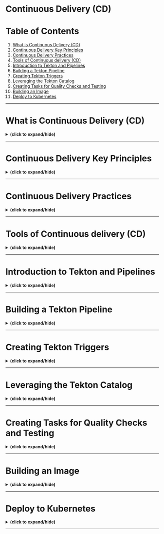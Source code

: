# Continuous Delivery (CD)

# Table of Contents
1. [What is Continuous Delivery (CD)](#what_is_cd)
2. [Continuous Delivery Key Principles](#cd_principles)
3. [Continuous Delivery Practices](#cd_practices)
4. [Tools of Continuous delivery (CD)](#tools_of_cd)
5. [Introduction to Tekton and Pipelines](#intro_to_tekton_and_pipelines)
6. [Building a Tekton Pipeline](#building_tekton_pipelines)
7. [Creating Tekton Triggers](#creating_tekton_triggers)
8. [Leveraging the Tekton Catalog](#leveraging_tekton_catalog)
9. [Creating Tasks for Quality Checks and Testing](#creating_tasks_for_quality_checks_and_testings)
10. [Building an Image](#building_image)
11. [Deploy to Kubernetes](#deploy_to_kubernetes)

---

<a id="what_is_cd"></a>
# What is Continuous Delivery (CD)
<details close>
<summary><b>(click to expand/hide)</b></summary>
<!-- MarkdownTOC -->

# What is Continuous Delivery?

## Overview
- **Objective**: Understand Continuous Delivery and its differentiation from Continuous Integration.

## Continuous Integration vs Continuous Delivery
- **Continuous Integration (CI)**: Involves integrating code into a main/master/trunk branch regularly to ensure compatibility and functionality.
- **Continuous Delivery (CD)**: Takes the integrated code and deploys it, possibly in various environments, but not necessarily each time CI occurs.

## Definition and Practice of Continuous Delivery
- **Definition**: Practices ensuring that code can be rapidly and safely deployed to production or production-like environments.
- **Key Aspects**:
  - Automated deployment to development, test, or staging environments.
  - Continuous Deployment refers specifically to automatic deployments to production.

## Goals of Continuous Delivery
- **Main Goal**: Enable software release to production at any time.
- **Requirements**:
  - Main/master branch must always be deployable.
  - Implement checks to prevent bad code from entering the main branch.
  - Utilize CI for testing during pull requests.
- **Benefits**:
  - Automates software transport through various stages of the SDLC.
  - Reduces deployment time and costs, including manual failures.
  - Increases deployment confidence and scalability.
  - Improves Quality Assurance across development, testing, and staging stages, leading to reliable production deployments.

## Key Takeaways
- CI/CD are distinct processes in software development.
- Continuous Delivery focuses on building software ready for release at any time.
- It involves deploying code automatically through various stages before production.
- Pull requests and feature branches ensure code reliability before merging.
- The process aims for bug-free, purpose-fit software in production.

<!-- /MarkdownTOC -->
</details>

---

<a id="cd_principles"></a>
# Continuous Delivery Key Principles
<details close>
<summary><b>(click to expand/hide)</b></summary>
<!-- MarkdownTOC -->

# Continuous Delivery Key Principles

## Overview
- **Objective**: Understand and describe the five key principles of Continuous Delivery.

## Five Key Principles

### 1. Build in Quality
- **Concept**: Ensure quality at every step of the development process.
- **Implementation**:
  - Plan for quality.
  - Utilize code reviews and quality checks in every pull request.

### 2. Work in Small Batches
- **Advantages**:
  - Reduces risk.
  - Easier to manage and integrate.
- **Approach**:
  - Keep user stories small.
  - Continuously integrate small changes with the base code.

### 3. Automate Repetitive Tasks
- **Issue**: People are inefficient at repetitive tasks.
- **Solution**:
  - Use automation for tasks like testing.
  - Examples: GitHub Actions for automated testing and integration.

### 4. Relentless Continuous Improvement
- **Philosophy**: Frequent practice leads to proficiency and reduced failure rates.
- **Process**:
  - Deliver changes to a known, working environment.
  - Constantly evaluate and improve processes.

### 5. Collective Responsibility
- **Culture**:
  - Avoid blame culture; focus on system improvement.
- **Responsibility**:
  - Everyone is accountable for their contribution.
  - Emphasize solving systemic issues over individual blame.

## Conclusion
- Continuous Delivery is about integrating quality, working in manageable increments, automating routine tasks, constantly improving processes, and fostering a culture of collective responsibility.
- The focus is on system efficiency and effectiveness, rather than individual performance.

<!-- /MarkdownTOC -->
</details>

---

<a id="cd_practices"></a>
# Continuous Delivery Practices
<details close>
<summary><b>(click to expand/hide)</b></summary>
<!-- MarkdownTOC -->

# Continuous Delivery Practices

## Overview
- **Objective**: Learn Continuous Delivery best practices, CI/CD pipeline requirements, and distinguish between Continuous Deployment and Continuous Delivery.

## Best Practices for Continuous Delivery

### 1. Make Every Change Releasable
- **Includes**: User documentation, operations runbooks.
- **Purpose**: Ensures each change is functional and well-documented.

### 2. Build on Continuous Integration
- **Approach**: Use short-lived feature branches, avoid long-lived branches.
- **Method**: Trunk-based development, where changes are continuously integrated into the main codebase.

### 3. Construct Automated Delivery Pipelines
- **Goal**: Consistent and predictable code releases.
- **Focus**: Automate processes across the software development lifecycle.

### 4. Aim for No Downtime
- **Strategy**: Validate new functions before deploying to public instances.

### 5. Release at the Granularity of Test
- **Rule**: If parts are tested together, they should be released together.
- **Tools**: Use release automation tools for coordinated delivery.

## CI/CD Pipeline Requirements

1. **Code Repository**: Hosts and manages all source code.
2. **Build Server**: Manages application building, ensures clean builds.
3. **Integration Server**: Handles build automation and testing.
4. **Artifact Repository**: Stores binaries and artifacts for deployment.

## Continuous Deployment vs Continuous Delivery

- **Continuous Delivery**:
  - Automated movement of code through the development lifecycle.
  - Depends on passing automation tests.

- **Continuous Deployment**:
  - Part of Continuous Delivery.
  - Involves deploying delivered code to production.

## Business Implementation
- **Determination**: Based on business needs.
- **Benefit of Continuous Deployment**: Facilitates repeated, reliable, and quick software releases to production.

## Conclusion
- Continuous Delivery involves several best practices focusing on automation, testing, and deployment.
- A CI/CD pipeline encompasses various servers and repositories for streamlined development.
- Understanding the distinction between Continuous Deployment and Continuous Delivery is crucial for aligning with business objectives.

<!-- /MarkdownTOC -->
</details>

---

<a id="tools_of_cd"></a>
# Tools of Continuous delivery (CD)
<details close>
<summary><b>(click to expand/hide)</b></summary>
<!-- MarkdownTOC -->

# Tools of Continuous Delivery

## Overview
- **Objective**: Understand and describe various Continuous Delivery (CD) tools and key considerations when choosing a CD tool.

## Key Continuous Delivery Tools

### Jenkins
- **Type**: Older CI/CD tool.
- **Pros**: Large community, many plugins.
- **Cons**: Lacks visibility in pipeline, requires extensive setup and maintenance.

### Spinnaker
- **Origin**: Developed by Netflix.
- **Features**: Cloud-agnostic, manages CD pipelines, simplifies release rollbacks, supports load balancers and scaling clusters.

### Concourse CI
- **Focus**: Built with containers, scalable, flexible with Docker image builds.

### GitLab
- **Capabilities**: Implements both CI and CD, integrates with source code management, supports major cloud platforms.

### Travis CI
- **Characteristics**: CI tool with CD capabilities, minimal maintenance, less feature-rich.

### Tekton
- **Strengths**: Open source, vendor-neutral for Kubernetes, modular, supports multiple environments.

### Go CD
- **Advantages**: Easy pipeline setup, native Docker/Kubernetes support, Value Stream Map tool, YAML/JSON pipeline configuration.

### Argo CD
- **Development**: By Intuit, for GitOps workflow.
- **Utility**: Easy to use UI, integrates with various CI tools, focuses on Kubernetes controller for application state management.

## Choosing a CD Tool: Key Considerations

1. **Features**: Look for audit trails, integrated secrets, and role-based access control.
2. **Compatibility**: Ensure compatibility with existing CI pipelines.
3. **Ease of Use**: Consider setup and maintenance requirements.
4. **Scanning and Deployment**: Tools should handle application security scanning and automate deployments.

## Pipeline Tasks

1. **Security Scanning**: Includes vulnerability and secret scanning, SAST, and DAST.
2. **Code Deployment**: Emphasize automation for consistency across environments.

## Spotlight on Argo CD and Tekton

- **Argo CD**: 
  - Focuses on GitOps pattern.
  - Automates and audits CD processes.
  - Monitors and ensures parity between current and desired application states.

- **Tekton**: 
  - Offers standardized CI/CD tooling.
  - Compatible with tools like Jenkins, Skaffold, Knative.
  - Provides fully portable pipelines for reuse.

## Conclusion
- A variety of CD tools are available, each with unique features and strengths.
- Argo CD and Tekton stand out for their specific functionalities in Kubernetes and pipeline portability.
- When selecting a CD tool, consider features, compatibility, ease of use, and the ability to handle key pipeline tasks.

<!-- /MarkdownTOC -->
</details>

---

<a id="intro_to_tekton_and_pipelines"></a>
# Introduction to Tekton and Pipelines
<details close>
<summary><b>(click to expand/hide)</b></summary>
<!-- MarkdownTOC -->

# Introduction to Tekton and Pipelines

## Overview
- **Purpose**: This video introduces Tekton, explaining its functionality and workings in the context of CI/CD pipelines.
- **Key Point**: Tekton is an open-source framework for creating flexible CI/CD pipelines.

## What is Tekton?
- **Definition**: Tekton is an open-source framework used for building CI/CD pipelines.
- **Flexibility**: Offers a range of building blocks for creating simple to complex pipelines.
- **Applications**: Automates the processes of building, testing, and deploying applications.
- **Execution Control**: Enables running steps either in series or parallel.
- **Compatibility**: Functions across cloud providers and on-premises systems.

## Benefits of Using Tekton
1. **Standardization**: Being vendor-neutral, Tekton standardizes CI/CD tooling across various environments.
2. **Built-In Best Practices**: Offers a logical layout for creating scalable, serverless, and cloud-native CI/CD systems.
3. **Flexibility and Customization**: Provides options to design and customize pipelines based on team requirements.
4. **Cloud Native**: Runs natively on Kubernetes clusters, removing the need for separate CI/CD solutions.

## Tekton's Conceptual Building Blocks
1. **Events**: External triggers like pull requests or Git pushes.
2. **Triggers**: Initiates pipeline runs based on events.
3. **Pipelines**: Collections of tasks executed in response to triggers.
4. **Tasks**: Units of work comprising one or more steps.
5. **Steps**: Actual command executions within tasks.

## Tekton's Physical Building Blocks (Kubernetes CRDs)
1. **EventListener**: Listens for external events like Git activities.
2. **TriggerBinding**: Captures parameters from events for pipeline runs.
3. **TriggerTemplate**: Associates parameters with PipelineRuns.
4. **PipelineRun**: Instantiates a pipeline, managing task executions.
5. **TaskRun**: Creates a Kubernetes pod for each task.
6. **PersistentVolumeClaim**: Facilitates sharing of artifacts across tasks.

## Conclusion
- **Tekton's Role**: A comprehensive framework for CI/CD pipeline creation and management within Kubernetes environments.
- **Learnings**: Understanding of Tekton's flexibility, benefits, conceptual and physical components.

<!-- /MarkdownTOC -->
</details>

---

<a id="building_tekton_pipelines"></a>
# Building a Tekton Pipeline
<details close>
<summary><b>(click to expand/hide)</b></summary>
<!-- MarkdownTOC -->

# Building a Tekton Pipeline

## Overview
- **Objective**: This video demonstrates how to create Tekton tasks, pass parameters to them, and organize these tasks into a Tekton pipeline.
- **Focus**: The process starts from defining steps and tasks, moving towards building a complete pipeline.

## Creating Tekton Tasks
1. **Starting Point**: Define the necessary steps for a Continuous Delivery pipeline, such as code checkout, quality checks, unit tests, artifact building, and deployment.
2. **Task Definition**: Tasks in Tekton, which represent these steps, are defined in YAML files (Kubernetes manifests).
3. **Example - Checkout Task**:
   - **API Version**: Define the API version, e.g., `tekton.dev/v1beta1`.
   - **Resource Type**: Specify the resource type as `task`.
   - **Task Name**: Set a name in the metadata section, e.g., `checkout`.
   - **Steps**: Define steps within the task, including the image used (e.g., `bitnami/git:latest`) and the command to execute (e.g., `git clone`).

## Passing Parameters to Tasks
1. **Defining Parameters**: Parameters are defined using the `params` keyword.
2. **Example Parameter**: Name a parameter `repo-url` with a description and type (string).
3. **Referencing Parameters**: Use `$(params.repo-url)` to reference the parameter in the task's arguments.

## Organizing Tasks into a Pipeline
1. **Pipeline Definition**: Similar to tasks, pipelines are defined in a Kubernetes manifest.
2. **Setting Up**:
   - **API Version**: Specify the API version for the pipeline.
   - **Resource Type**: Declare the resource type as `pipeline`.
   - **Pipeline Name**: Name the pipeline in the metadata section, e.g., `pipeline`.
3. **Adding Tasks**: Add tasks to the pipeline, referencing previously defined tasks and passing necessary parameters.
4. **Pipeline Example**:
   - Define a parameter `repo-url` for the pipeline.
   - Add the `checkout` task, referencing it with `taskRef` and passing the `repo-url` parameter.

## Executing the Pipeline
1. **Applying Definitions**:
   - Use `kubectl` to apply the task and pipeline definitions (`tasks.yaml` and `pipeline.yaml`).
   - Verify creation with `kubectl get pipelines`.
2. **Running the Pipeline**:
   - Utilize the Tekton CLI (`tkn`) to start the pipeline with `tkn pipeline start`.
   - Pass necessary parameters using the `-p` flag.
   - Observe the execution and logs, ensuring the successful run of the pipeline.

## Conclusion
- **Learnings**: Understanding of how to write Tekton tasks, pass parameters, and build a pipeline.
- **Next Steps**: Continue expanding the pipeline by creating more tasks and integrating them into the pipeline definition.

<!-- /MarkdownTOC -->
</details>

---

<a id="creating_tekton_triggers"></a>
# Creating Tekton Triggers
<details close>
<summary><b>(click to expand/hide)</b></summary>
<!-- MarkdownTOC -->



<!-- /MarkdownTOC -->
</details>

---

<a id="leveraging_tekton_catalog"></a>
# Leveraging the Tekton Catalog
<details close>
<summary><b>(click to expand/hide)</b></summary>
<!-- MarkdownTOC -->



<!-- /MarkdownTOC -->
</details>

---

<a id="creating_tasks_for_quality_checks_and_testings"></a>
# Creating Tasks for Quality Checks and Testing
<details close>
<summary><b>(click to expand/hide)</b></summary>
<!-- MarkdownTOC -->



<!-- /MarkdownTOC -->
</details>

---

<a id="building_image"></a>
# Building an Image
<details close>
<summary><b>(click to expand/hide)</b></summary>
<!-- MarkdownTOC -->



<!-- /MarkdownTOC -->
</details>

---

<a id="deploy_to_kubernetes"></a>
# Deploy to Kubernetes
<details close>
<summary><b>(click to expand/hide)</b></summary>
<!-- MarkdownTOC -->



<!-- /MarkdownTOC -->
</details>

---
